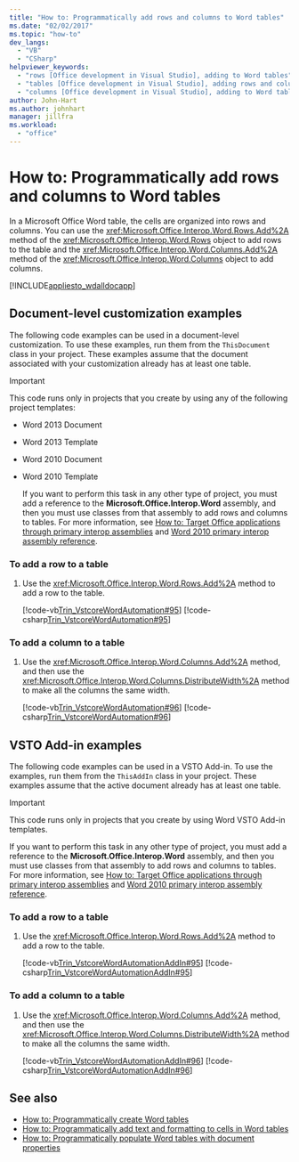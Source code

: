 ```yaml
---
title: "How to: Programmatically add rows and columns to Word tables"
ms.date: "02/02/2017"
ms.topic: "how-to"
dev_langs:
  - "VB"
  - "CSharp"
helpviewer_keywords:
  - "rows [Office development in Visual Studio], adding to Word tables"
  - "tables [Office development in Visual Studio], adding rows and columns"
  - "columns [Office development in Visual Studio], adding to Word tables"
author: John-Hart
ms.author: johnhart
manager: jillfra
ms.workload:
  - "office"
---
```

# How to: Programmatically add rows and columns to Word tables
  In a Microsoft Office Word table, the cells are organized into rows and columns. You can use the <xref:Microsoft.Office.Interop.Word.Rows.Add%2A> method of the <xref:Microsoft.Office.Interop.Word.Rows> object to add rows to the table and the <xref:Microsoft.Office.Interop.Word.Columns.Add%2A> method of the <xref:Microsoft.Office.Interop.Word.Columns> object to add columns.

 [!INCLUDE[appliesto_wdalldocapp](includes/appliesto-wdalldocapp-md.md)]

## Document-level customization examples
 The following code examples can be used in a document-level customization. To use these examples, run them from the `ThisDocument` class in your project. These examples assume that the document associated with your customization already has at least one table.

> [!IMPORTANT]
> This code runs only in projects that you create by using any of the following project templates:
>
> - Word 2013 Document
> - Word 2013 Template
> - Word 2010 Document
> - Word 2010 Template
>
>   If you want to perform this task in any other type of project, you must add a reference to the **Microsoft.Office.Interop.Word** assembly, and then you must use classes from that assembly to add rows and columns to tables. For more information, see [How to: Target Office applications through primary interop assemblies](how-to-target-office-applications-through-primary-interop-assemblies.md) and [Word 2010 primary interop assembly reference](office-primary-interop-assemblies.md).

### To add a row to a table

1. Use the <xref:Microsoft.Office.Interop.Word.Rows.Add%2A> method to add a row to the table.

     [!code-vb[Trin_VstcoreWordAutomation#95](codesnippet/VisualBasic/Trin_VstcoreWordAutomationVB/ThisDocument.vb#95)]
     [!code-csharp[Trin_VstcoreWordAutomation#95](codesnippet/CSharp/Trin_VstcoreWordAutomationCS/ThisDocument.cs#95)]

### To add a column to a table

1. Use the <xref:Microsoft.Office.Interop.Word.Columns.Add%2A> method, and then use the <xref:Microsoft.Office.Interop.Word.Columns.DistributeWidth%2A> method to make all the columns the same width.

     [!code-vb[Trin_VstcoreWordAutomation#96](codesnippet/VisualBasic/Trin_VstcoreWordAutomationVB/ThisDocument.vb#96)]
     [!code-csharp[Trin_VstcoreWordAutomation#96](codesnippet/CSharp/Trin_VstcoreWordAutomationCS/ThisDocument.cs#96)]

## VSTO Add-in examples
 The following code examples can be used in a VSTO Add-in. To use the examples, run them from the `ThisAddIn` class in your project. These examples assume that the active document already has at least one table.

> [!IMPORTANT]
> This code runs only in projects that you create by using Word VSTO Add-in templates.
>
> If you want to perform this task in any other type of project, you must add a reference to the **Microsoft.Office.Interop.Word** assembly, and then you must use classes from that assembly to add rows and columns to tables. For more information, see [How to: Target Office applications through primary interop assemblies](how-to-target-office-applications-through-primary-interop-assemblies.md) and [Word 2010 primary interop assembly reference](office-primary-interop-assemblies.md).

### To add a row to a table

1. Use the <xref:Microsoft.Office.Interop.Word.Rows.Add%2A> method to add a row to the table.

     [!code-vb[Trin_VstcoreWordAutomationAddIn#95](codesnippet/VisualBasic/Trin_VstcoreWordAutomationAddIn/ThisAddIn.vb#95)]
     [!code-csharp[Trin_VstcoreWordAutomationAddIn#95](codesnippet/CSharp/Trin_VstcoreWordAutomationAddIn/ThisAddIn.cs#95)]

### To add a column to a table

1. Use the <xref:Microsoft.Office.Interop.Word.Columns.Add%2A> method, and then use the <xref:Microsoft.Office.Interop.Word.Columns.DistributeWidth%2A> method to make all the columns the same width.

     [!code-vb[Trin_VstcoreWordAutomationAddIn#96](codesnippet/VisualBasic/Trin_VstcoreWordAutomationAddIn/ThisAddIn.vb#96)]
     [!code-csharp[Trin_VstcoreWordAutomationAddIn#96](codesnippet/CSharp/Trin_VstcoreWordAutomationAddIn/ThisAddIn.cs#96)]

## See also
- [How to: Programmatically create Word tables](how-to-programmatically-create-word-tables.md)
- [How to: Programmatically add text and formatting to cells in Word tables](how-to-programmatically-add-text-and-formatting-to-cells-in-word-tables.md)
- [How to: Programmatically populate Word tables with document properties](how-to-programmatically-populate-word-tables-with-document-properties.md)
